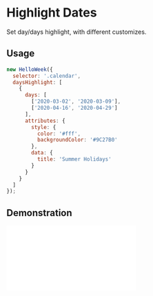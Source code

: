 # Highlight Dates

Set day/days highlight, with different customizes.

## Usage

```js
new HelloWeek({
  selector: '.calendar',
  daysHighlight: [
    {
      days: [
        ['2020-03-02', '2020-03-09'],
        ['2020-04-16', '2020-04-29']
      ],
      attributes: {
        style: {
          color: '#fff',
          backgroundColor: '#9C27B0'
        },
        data: {
          title: 'Summer Holidays'
        }
      }
    }
  ]
});
```

## Demonstration

<iframe
    src="docs/v3/demos/highlights.html"
    frameborder="no"
    allowfullscreen="allowfullscreen">
</iframe>
